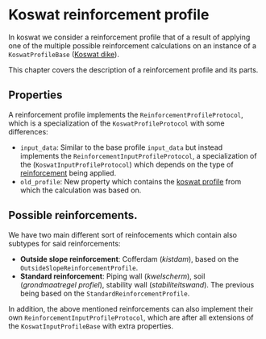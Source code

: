# Koswat reinforcement profile

In koswat we consider a reinforcement profile that of a result of applying one of the multiple possible reinforcement calculations on an instance of a `KoswatProfileBase` ([Koswat dike](koswat_dike.md)).

This chapter covers the description of a reinforcement profile and its parts.

## Properties

A reinforcement profile implements the `ReinforcementProfileProtocol`, which is a specialization of the `KoswatProfileProtocol` with some differences:

- `input_data`: Similar to the base profile `input_data` but instead implements the `ReinforcementInputProfileProtocol`, a specialization of the (`KoswatInputProfileProtocol`) which depends on the type of [reinforcement](#possible-reinforcements) being applied.
- `old_profile`: New property which contains the [koswat profile](koswat_dike.md#koswat-dike) from which the calculation was based on.


## Possible reinforcements.

We have two main different sort of reinfocements which contain also subtypes for said reinforcements: 

- __Outside slope reinforcement__: Cofferdam (_kistdam_), based on the `OutsideSlopeReinforcementProfile`.
- __Standard reinforcement__: Piping wall (_kwelscherm_), soil (_grondmaatregel profiel_), stability wall (_stabiliteitswand_). The previous being based on the `StandardReinforcementProfile`.

In addition, the above mentioned reinforcements can also implement their own `ReinforcementInputProfileProtocol`, which are after all extensions of the `KoswatInputProfileBase` with extra properties.